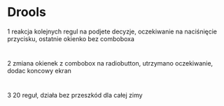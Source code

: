 # Drools
1 reakcja kolejnych regul na podjete decyzje, oczekiwanie na naciśnięcie przycisku, ostatnie okienko bez comboboxa
#
2 zmiana okienek z combobox na radiobutton, utrzymano oczekiwanie, dodac koncowy ekran
#
3 20 reguł, działa bez przeszkód dla całej zimy
